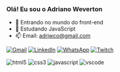 ### Olá! Eu sou o Adriano Weverton

- 🔭 Entrando no mundo do front-end
- 🌱 Estudando JavaScript
- 📫 Email: adriwco@gmail.com

[![Gmail](https://img.shields.io/badge/Gmail-D14836?style=for-the-badge&logo=gmail&logoColor=white)](adriwco@gmail.com)
[![LinkedIn](https://img.shields.io/badge/LinkedIn-0077B5?style=for-the-badge&logo=linkedin&logoColor=white)](adriwco@gmail.com)
[![WhatsApp](https://img.shields.io/badge/WhatsApp-25D366?style=for-the-badge&logo=whatsapp&logoColor=white)](adriwco@gmail.com)
[![Twitch](https://img.shields.io/badge/Twitch-9146FF?style=for-the-badge&logo=twitch&logoColor=white)](adriwco@gmail.com) </br>
<div style="display: inline_block">
  <img align="center" alt="html5" src="https://img.shields.io/badge/HTML5-E34F26?style=for-the-badge&logo=html5&logoColor=white"/>
  <img align="center" alt="css3" src="https://img.shields.io/badge/CSS3-1572B6?style=for-the-badge&logo=css3&logoColor=white"/>
  <img align="center" alt="javascript" src="https://img.shields.io/badge/JavaScript-F7DF1E?style=for-the-badge&logo=javascript&logoColor=black"/>
  <img align="center" alt="vscode" src="https://img.shields.io/badge/Visual_Studio_Code-0078D4?style=for-the-badge&logo=visual%20studio%20code&logoColor=white"/>
</div>

